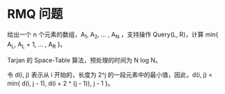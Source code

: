 # RMQ 问题

给出一个 n 个元素的数组，A<sub>1</sub>, A<sub>2</sub>, ... , A<sub>N</sub> ，支持操作 Query(L, R)，计算 min{ A<sub>L</sub>, A<sub>L</sub> + 1, ... , A<sub>R</sub> }。

Tarjan 的 Space-Table 算法，预处理的时间为 N log N。

令 d(i, j) 表示从 i 开始的，长度为 2^j 的一段元素中的最小值，因此，d(i, j) = min{ d(i, j - 1), d(i + 2 ^ (j - 1)), j - 1 }。